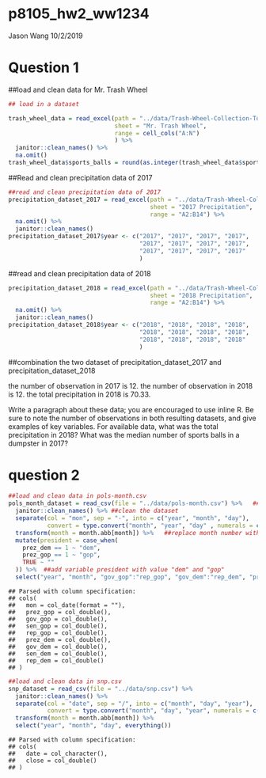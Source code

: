 p8105\_hw2\_ww1234
================
Jason Wang
10/2/2019

# Question 1

\#\#load and clean data for Mr. Trash Wheel

``` r
## load in a dataset

trash_wheel_data = read_excel(path = "../data/Trash-Wheel-Collection-Totals-8-6-19.xlsx", 
                              sheet = "Mr. Trash Wheel",
                              range = cell_cols("A:N")
                              ) %>% 
  janitor::clean_names() %>% 
  na.omit() 
trash_wheel_data$sports_balls = round(as.integer(trash_wheel_data$sports_balls), digits = 0)
```

\#\#Read and clean precipitation data of 2017

``` r
##read and clean precipitation data of 2017
precipitation_dataset_2017 = read_excel(path = "../data/Trash-Wheel-Collection-Totals-8-6-19.xlsx",
                                        sheet = "2017 Precipitation",
                                        range = "A2:B14") %>% 
  na.omit() %>% 
  janitor::clean_names() 
precipitation_dataset_2017$year <- c("2017", "2017", "2017", "2017",
                                     "2017", "2017", "2017", "2017",
                                     "2017", "2017", "2017", "2017"
                                     )
```

\#\#read and clean precipitation data of
2018

``` r
precipitation_dataset_2018 = read_excel(path = "../data/Trash-Wheel-Collection-Totals-8-6-19.xlsx",
                                        sheet = "2018 Precipitation",
                                        range = "A2:B14") %>% 
  na.omit() %>% 
  janitor::clean_names() 
precipitation_dataset_2018$year <- c("2018", "2018", "2018", "2018",
                                     "2018", "2018", "2018", "2018",
                                     "2018", "2018", "2018", "2018"
                                     )
```

\#\#combination the two dataset of precipitation\_dataset\_2017 and
precipitation\_dataset\_2018

the number of observation in 2017 is 12. the number of observation in
2018 is 12. the total precipitation in 2018 is 70.33.

Write a paragraph about these data; you are encouraged to use inline R.
Be sure to note the number of observations in both resulting datasets,
and give examples of key variables. For available data, what was the
total precipitation in 2018? What was the median number of sports balls
in a dumpster in 2017?

# question 2

``` r
##load and clean data in pols-month.csv
pols_month_dataset = read_csv(file = "../data/pols-month.csv") %>%   ##load pols-month.csv
  janitor::clean_names() %>% ##clean the dataset
  separate(col = "mon", sep = "-", into = c("year", "month", "day"), 
           convert = type.convert("month", "year", "day" , numerals = c("allow.loss"))) %>%  ##separate to year, month, day, and transfer month format "01" "02"... to "1", "2)
  transform(month = month.abb[month]) %>%   ##replace month number with month name
  mutate(president = case_when(
    prez_dem == 1 ~ "dem",
    prez_gop == 1 ~ "gop",
    TRUE ~ ""
  )) %>%  ##add variable president with value "dem" and "gop"
  select("year", "month", "gov_gop":"rep_gop", "gov_dem":"rep_dem", "president") ##remove prez_gop, prez_dem and day variable
```

    ## Parsed with column specification:
    ## cols(
    ##   mon = col_date(format = ""),
    ##   prez_gop = col_double(),
    ##   gov_gop = col_double(),
    ##   sen_gop = col_double(),
    ##   rep_gop = col_double(),
    ##   prez_dem = col_double(),
    ##   gov_dem = col_double(),
    ##   sen_dem = col_double(),
    ##   rep_dem = col_double()
    ## )

``` r
##load and clean data in snp.csv
snp_dataset = read_csv(file = "../data/snp.csv") %>% 
  janitor::clean_names() %>% 
  separate(col = "date", sep = "/", into = c("month", "day", "year"), 
           convert = type.convert("month", "day", "year", numerals = c("allow.loss"))) %>% 
  transform(month = month.abb[month]) %>% 
  select("year", "month", "day", everything())
```

    ## Parsed with column specification:
    ## cols(
    ##   date = col_character(),
    ##   close = col_double()
    ## )
